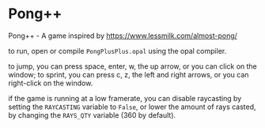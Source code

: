 # Pong++
Pong++ -  A game inspired by https://www.lessmilk.com/almost-pong/

to run, open or compile `PongPlusPlus.opal` using the opal compiler.

to jump, you can press space, enter, w, the up arrow, or you can click on the window;
to sprint, you can press c, z, the left and right arrows, or you can right-click on the window.

if the game is running at a low framerate, you can disable raycasting by setting the `RAYCASTING` variable to `False`, 
or lower the amount of rays casted, by changing the `RAYS_QTY` variable (360 by default).
